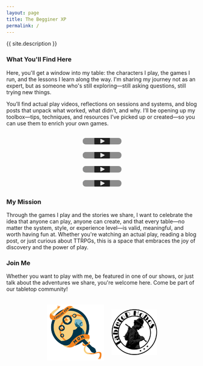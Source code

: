```yaml
---
layout: page
title: The Begginer XP
permalink: /
---
```


{{ site.description }}

### **What You'll Find Here**

Here, you'll get a window into my table: the characters I play, the games I run, and the lessons I learn along the way. I'm sharing my journey not as an expert, but as someone who's still exploring—still asking questions, still trying new things.

You’ll find actual play videos, reflections on sessions and systems, and blog posts that unpack what worked, what didn’t, and why. I’ll be opening up my toolbox—tips, techniques, and resources I’ve picked up or created—so you can use them to enrich your own games.

<div style="display: grid; grid-template-columns: repeat(auto-fit, minmax(300px, 1fr)); gap: 20px; margin: 30px 0; justify-items: center;">
  <div style="position: relative;">
    <a href="https://www.youtube.com/watch?v=XfTDE0h4P08" target="_blank" style="position: relative; display: block; transition: transform 0.3s ease, box-shadow 0.3s ease;" onmouseover="this.style.transform='scale(1.05) translateZ(10px)'; this.style.boxShadow='0 10px 25px rgba(0,0,0,0.3)'; this.style.zIndex='10'; this.querySelector('img[alt=Overlay]').style.opacity='0.3';" onmouseout="this.style.transform='scale(1) translateZ(0)'; this.style.boxShadow='0 2px 8px rgba(0,0,0,0.1)'; this.style.zIndex='1'; this.querySelector('img[alt=Overlay]').style.opacity='1';">
      <img src="https://img.youtube.com/vi/XfTDE0h4P08/maxresdefault.jpg" alt="Episode Title" style="width: 100%; max-width: 300px; border-radius: 8px; display: block;">
      <img src="/assets/images/logo/overlay.png" alt="Overlay" style="position: absolute; top: 0; left: 0; width: 100%; max-width: 300px; height: 100%; border-radius: 8px; pointer-events: none; object-fit: cover; transition: opacity 0.3s ease;">
    </a>
  </div>
  
  <div style="position: relative;">
    <a href="https://www.youtube.com/watch?v=WOYcYjr5xyQ" target="_blank" style="position: relative; display: block; transition: transform 0.3s ease, box-shadow 0.3s ease;" onmouseover="this.style.transform='scale(1.05) translateZ(10px)'; this.style.boxShadow='0 10px 25px rgba(0,0,0,0.3)'; this.style.zIndex='10'; this.querySelector('img[alt=Overlay]').style.opacity='0.3';" onmouseout="this.style.transform='scale(1) translateZ(0)'; this.style.boxShadow='0 2px 8px rgba(0,0,0,0.1)'; this.style.zIndex='1'; this.querySelector('img[alt=Overlay]').style.opacity='1';">
      <img src="https://img.youtube.com/vi/WOYcYjr5xyQ/maxresdefault.jpg" alt="Episode Title" style="width: 100%; max-width: 300px; border-radius: 8px; display: block;">
      <img src="/assets/images/logo/overlay.png" alt="Overlay" style="position: absolute; top: 0; left: 0; width: 100%; max-width: 300px; height: 100%; border-radius: 8px; pointer-events: none; object-fit: cover; transition: opacity 0.3s ease;">
    </a>
  </div>

  <div style="position: relative;">
    <a href="https://www.youtube.com/watch?v=aTwhVPbRUfI" target="_blank" style="position: relative; display: block; transition: transform 0.3s ease, box-shadow 0.3s ease;" onmouseover="this.style.transform='scale(1.05) translateZ(10px)'; this.style.boxShadow='0 10px 25px rgba(0,0,0,0.3)'; this.style.zIndex='10'; this.querySelector('img[alt=Overlay]').style.opacity='0.3';" onmouseout="this.style.transform='scale(1) translateZ(0)'; this.style.boxShadow='0 2px 8px rgba(0,0,0,0.1)'; this.style.zIndex='1'; this.querySelector('img[alt=Overlay]').style.opacity='1';">
      <img src="https://img.youtube.com/vi/aTwhVPbRUfI/maxresdefault.jpg" alt="Episode Title" style="width: 100%; max-width: 300px; border-radius: 8px; display: block;">
      <img src="/assets/images/logo/overlay.png" alt="Overlay" style="position: absolute; top: 0; left: 0; width: 100%; max-width: 300px; height: 100%; border-radius: 8px; pointer-events: none; object-fit: cover; transition: opacity 0.3s ease;">
    </a>
  </div>
  
  <div style="position: relative;">
    <a href="https://www.youtube.com/watch?v=VTzCB459cJE" target="_blank" style="position: relative; display: block; transition: transform 0.3s ease, box-shadow 0.3s ease;" onmouseover="this.style.transform='scale(1.05) translateZ(10px)'; this.style.boxShadow='0 10px 25px rgba(0,0,0,0.3)'; this.style.zIndex='10'; this.querySelector('img[alt=Overlay]').style.opacity='0.3';" onmouseout="this.style.transform='scale(1) translateZ(0)'; this.style.boxShadow='0 2px 8px rgba(0,0,0,0.1)'; this.style.zIndex='1'; this.querySelector('img[alt=Overlay]').style.opacity='1';">
      <img src="https://img.youtube.com/vi/VTzCB459cJE/maxresdefault.jpg" alt="Episode Title" style="width: 100%; max-width: 300px; border-radius: 8px; display: block;">
      <img src="/assets/images/logo/overlay.png" alt="Overlay" style="position: absolute; top: 0; left: 0; width: 100%; max-width: 300px; height: 100%; border-radius: 8px; pointer-events: none; object-fit: cover; transition: opacity 0.3s ease;">
    </a>
  </div>
</div>

### **My Mission**
Through the games I play and the stories we share, I want to celebrate the idea that anyone can play, anyone can create, and that every table—no matter the system, style, or experience level—is valid, meaningful, and worth having fun at. Whether you're watching an actual play, reading a blog post, or just curious about TTRPGs, this is a space that embraces the joy of discovery and the power of play.

### **Join Me**
Whether you want to play with me, be featured in one of our shows, or just talk about the adventures we share, you're welcome here. Come be part of our tabletop community!

<div style="display: flex; justify-content: center; align-items: center; gap: 20px; margin: 30px 0;">
  <a href="https://www.youtube.com/@LookingForMomTTRPG" target="_blank" rel="noopener noreferrer">
    <img src="/assets/images/logo/LFM_Logo.svg" alt="Looking for Mom Logo" style="width: 150px; height: 150px; object-fit: contain;">
  </a>
  <a href="https://www.youtube.com/@tabletophobos" target="_blank" rel="noopener noreferrer">
    <img src="/assets/images/logo/TH_Logo.png" alt="Tabletop Hobos Logoo" style="width: 120px; height: 120px; object-fit: contain;">
  </a>
</div>

